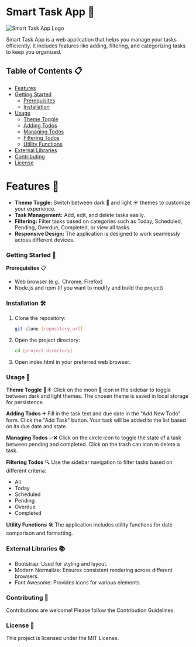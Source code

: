 # Smart Task App 🚀
![Smart Task App Logo](link-to-your-logo.png)

Smart Task App is a web application that helps you manage your tasks efficiently. It includes features like adding, filtering, and categorizing tasks to keep you organized.

## Table of Contents 📋
- [Features](#features)
- [Getting Started](#getting-started)
  - [Prerequisites](#prerequisites)
  - [Installation](#installation)
- [Usage](#usage)
  - [Theme Toggle](#theme-toggle)
  - [Adding Todos](#adding-todos)
  - [Managing Todos](#managing-todos)
  - [Filtering Todos](#filtering-todos)
  - [Utility Functions](#utility-functions)
- [External Libraries](#external-libraries)
- [Contributing](#contributing)
- [License](#license)

# Features 🌟
- **Theme Toggle:** Switch between dark 🌙 and light ☀ themes to customize your experience.
- **Task Management:** Add, edit, and delete tasks easily.
- **Filtering:** Filter tasks based on categories such as Today, Scheduled, Pending, Overdue, Completed, or view all tasks.
- **Responsive Design:** The application is designed to work seamlessly across different devices.

### Getting Started 🚀
**Prerequisites** 📋
- Web browser (e.g., Chrome, Firefox)
- Node.js and npm (if you want to modify and build the project)

### Installation 🛠️
1. Clone the repository:
   ```bash
   git clone [repository_url]
2. Open the project directory:
    ```bash
   cd [project_directory]
3. Open index.html in your preferred web browser.

### Usage 📝
**Theme Toggle** 🌙☀
Click on the moon 🌙 icon in the sidebar to toggle between dark and light themes.
The chosen theme is saved in local storage for persistence.

**Adding Todos** ➕
Fill in the task text and due date in the "Add New Todo" form.
Click the "Add Task" button.
Your task will be added to the list based on its due date and state.

**Managing Todos** ✅❌
Click on the circle icon to toggle the state of a task between pending and completed.
Click on the trash can icon to delete a task.

**Filtering Todos** 🔍
Use the sidebar navigation to filter tasks based on different criteria:
* All
* Today
* Scheduled
* Pending
* Overdue
* Completed

**Utility Functions** 🛠️
The application includes utility functions for date comparison and formatting.

### External Libraries 📚
* Bootstrap: Used for styling and layout.
* Modern Normalize: Ensures consistent rendering across different browsers.
* Font Awesome: Provides icons for various elements.

### Contributing 🤝
Contributions are welcome! Please follow the Contribution Guidelines.

### License 📄
This project is licensed under the MIT License.
